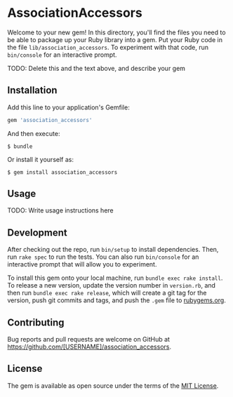 # AssociationAccessors

Welcome to your new gem! In this directory, you'll find the files you need to be able to package up your Ruby library into a gem. Put your Ruby code in the file `lib/association_accessors`. To experiment with that code, run `bin/console` for an interactive prompt.

TODO: Delete this and the text above, and describe your gem

## Installation

Add this line to your application's Gemfile:

```ruby
gem 'association_accessors'
```

And then execute:

    $ bundle

Or install it yourself as:

    $ gem install association_accessors

## Usage

TODO: Write usage instructions here

## Development

After checking out the repo, run `bin/setup` to install dependencies. Then, run `rake spec` to run the tests. You can also run `bin/console` for an interactive prompt that will allow you to experiment.

To install this gem onto your local machine, run `bundle exec rake install`. To release a new version, update the version number in `version.rb`, and then run `bundle exec rake release`, which will create a git tag for the version, push git commits and tags, and push the `.gem` file to [rubygems.org](https://rubygems.org).

## Contributing

Bug reports and pull requests are welcome on GitHub at https://github.com/[USERNAME]/association_accessors.

## License

The gem is available as open source under the terms of the [MIT License](https://opensource.org/licenses/MIT).
